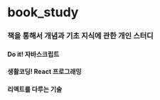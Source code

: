 # book_study

### 책을 통해서 개념과 기초 지식에 관한 개인 스터디

#### Do it! 자바스크립트

#### 생활코딩! React 프로그래밍

#### 리액트를 다루는 기술
